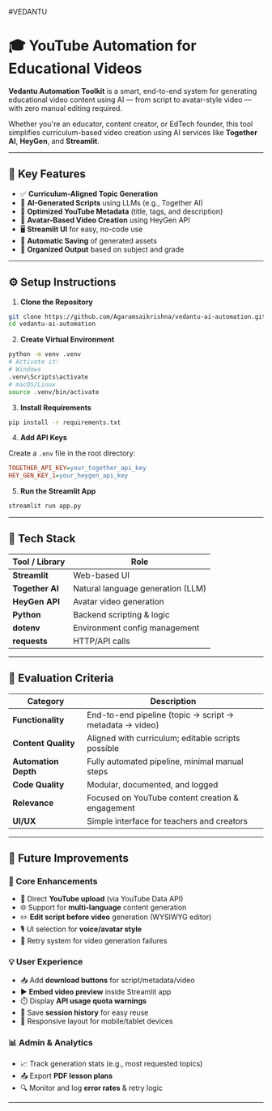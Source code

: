 #VEDANTU



# 🎓 YouTube Automation for Educational Videos

**Vedantu Automation Toolkit** is a smart, end-to-end system for generating educational video content using AI — from script to avatar-style video — with zero manual editing required.

Whether you're an educator, content creator, or EdTech founder, this tool simplifies curriculum-based video creation using AI services like **Together AI**, **HeyGen**, and **Streamlit**.

---

## 🚀 Key Features

- ✅ **Curriculum-Aligned Topic Generation**
- 🧠 **AI-Generated Scripts** using LLMs (e.g., Together AI)
- 🎯 **Optimized YouTube Metadata** (title, tags, and description)
- 🎥 **Avatar-Based Video Creation** using HeyGen API
- 🖥️ **Streamlit UI** for easy, no-code use
- 💾 **Automatic Saving** of generated assets
- 📁 **Organized Output** based on subject and grade

---

## ⚙️ Setup Instructions

1. **Clone the Repository**

```bash
git clone https://github.com/Agaramsaikrishna/vedantu-ai-automation.git
cd vedantu-ai-automation
```

2. **Create Virtual Environment**

```bash
python -m venv .venv
# Activate it:
# Windows
.venv\Scripts\activate
# macOS/Linux
source .venv/bin/activate
```

3. **Install Requirements**

```bash
pip install -r requirements.txt
```

4. **Add API Keys**

Create a `.env` file in the root directory:

```ini
TOGETHER_API_KEY=your_together_api_key
HEY_GEN_KEY_1=your_heygen_api_key
```

5. **Run the Streamlit App**

```bash
streamlit run app.py
```

---

## 🧠 Tech Stack

| Tool / Library   | Role                                |
|------------------|-------------------------------------|
| **Streamlit**    | Web-based UI                        |
| **Together AI**  | Natural language generation (LLM)   |
| **HeyGen API**   | Avatar video generation             |
| **Python**       | Backend scripting & logic           |
| **dotenv**       | Environment config management       |
| **requests**     | HTTP/API calls                      |

---

## 🧪 Evaluation Criteria

| Category         | Description                                                                 |
|------------------|-----------------------------------------------------------------------------|
| **Functionality**| End-to-end pipeline (topic → script → metadata → video)                     |
| **Content Quality**| Aligned with curriculum; editable scripts possible                         |
| **Automation Depth**| Fully automated pipeline, minimal manual steps                            |
| **Code Quality** | Modular, documented, and logged                                            |
| **Relevance**    | Focused on YouTube content creation & engagement                            |
| **UI/UX**        | Simple interface for teachers and creators                                  |

---

## 🔮 Future Improvements

### 🧱 Core Enhancements

- 🔗 Direct **YouTube upload** (via YouTube Data API)
- 🌐 Support for **multi-language** content generation
- ✏️ **Edit script before video** generation (WYSIWYG editor)
- 🎙️ UI selection for **voice/avatar style**
- 🔁 Retry system for video generation failures

### 💡 User Experience

- 📥 Add **download buttons** for script/metadata/video
- ▶️ **Embed video preview** inside Streamlit app
- ⏱️ Display **API usage quota warnings**
- 📂 Save **session history** for easy reuse
- 📱 Responsive layout for mobile/tablet devices

### 📊 Admin & Analytics

- 📈 Track generation stats (e.g., most requested topics)
- 📤 Export **PDF lesson plans**
- 🔍 Monitor and log **error rates** & retry logic

---
